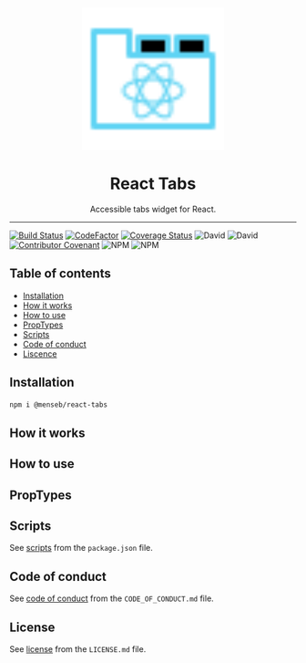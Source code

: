 <div align="center">
    <img
        alt="React Tabs"
        height="250"
        src="https://github.com/MenSeb/react-tabs/blob/master/demo/logo.svg"
        width="250"
    />
    <h1>
        React Tabs
    </h1>
    <p>
        Accessible tabs widget for React.
    </p>
</div>

<hr>

[![Build Status](https://travis-ci.com/MenSeb/react-tabs.svg?token=8TzPeku6xVPzgovguE6A&branch=master)](https://travis-ci.com/MenSeb/react-tabs)
[![CodeFactor](https://www.codefactor.io/repository/github/menseb/react-tabs/badge?s=d3b4606115f45a496c1e67e48d9651fba4afdd04)](https://www.codefactor.io/repository/github/menseb/react-tabs)
[![Coverage Status](https://coveralls.io/repos/github/MenSeb/react-tabs/badge.svg?branch=master)](https://coveralls.io/github/MenSeb/react-tabs?branch=master)
![David](https://img.shields.io/david/MenSeb/react-tabs)
![David](https://img.shields.io/david/dev/MenSeb/react-tabs)
[![Contributor Covenant](https://img.shields.io/badge/Contributor%20Covenant-v2.0%20adopted-ff69b4.svg)](CODE_OF_CONDUCT.md)
![NPM](https://img.shields.io/npm/l/@menseb/react-tabs)
![NPM](https://img.shields.io/npm/v/@menseb/react-tabs)

## Table of contents

* [Installation](#installation)
* [How it works](#how-it-works)
* [How to use](#how-to-use)
* [PropTypes](#proptypes)
* [Scripts](#scripts)
* [Code of conduct](#code-of-conduct)
* [Liscence](#liscence)

## Installation

```bash
npm i @menseb/react-tabs
```

## How it works

## How to use

## PropTypes

## Scripts

See [scripts](/package.json/) from the ```package.json``` file.

## Code of conduct

See [code of conduct](/CODE_OF_CONDUCT.md/) from the ```CODE_OF_CONDUCT.md``` file.

## License

See [license](/LICENSE.md/) from the ```LICENSE.md``` file.